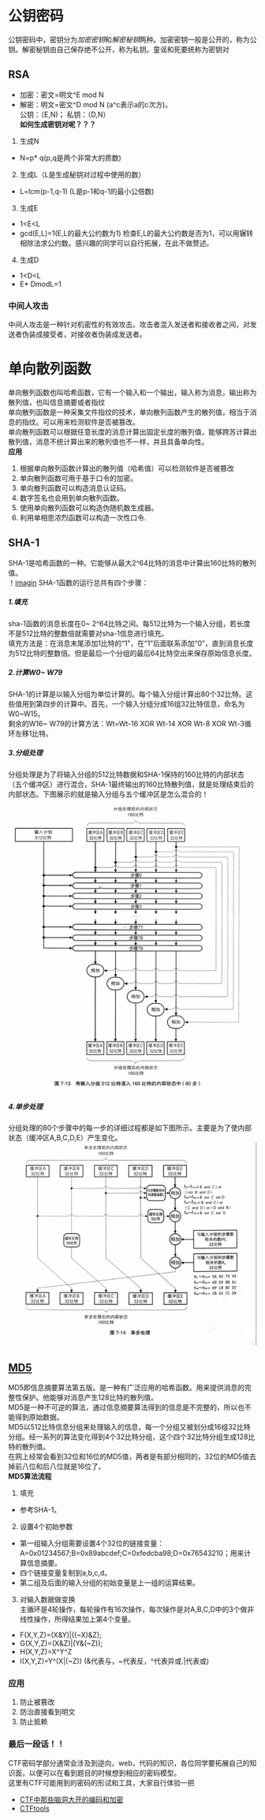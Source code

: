# 公钥密码
公钥密码中，密钥分为*加密密钥*和*解密秘钥*两种。加密密钥一般是公开的，称为公钥。解密秘钥由自己保存绝不公开，称为私钥。童谣和死要统称为密钥对<br>

## RSA
- 加密：密文=明文^E mod N
- 解密：明文=密文^D mod N
(a^c表示a的c次方)。<br>
公钥：（E,N)； 私钥：（D,N）<br>
**如何生成密钥对呢？？？**<br>
1. 生成N
- N=p* q(p,q是两个非常大的质数)
2. 生成L（L是生成秘钥对过程中使用的数）
- L=lcm(p-1,q-1) (L是p-1和q-1的最小公倍数)
3. 生成E
- 1<E<L
- gcd(E,L)=1(E,L的最大公约数为1)
检查E,L的最大公约数是否为1，可以用辗转相除法求公约数。感兴趣的同学可以自行拓展，在此不做赘述。<br>
4. 生成D
- 1<D<L
- E* DmodL=1
### 中间人攻击
中间人攻击是一种针对机密性的有效攻击。攻击者混入发送者和接收者之间，对发送者伪装成接受者，对接收者伪装成发送者。<br>

# 单向散列函数
单向散列函数也叫哈希函数，它有一个输入和一个输出，输入称为消息，输出称为散列值，也叫信息摘要或者指纹<br>
单向散列函数是一种采集文件指纹的技术，单向散列函数产生的散列值，相当于消息的指纹。可以用来检测软件是否被篡改。<br>
单向散列函数可以根据任意长度的消息计算出固定长度的散列值，能够跨苏计算出散列值，消息不统计算出来的散列值也不一样，并且具备单向性。<br>
**应用**<br>
1. 根据单向散列函数计算出的散列值（哈希值）可以检测软件是否被篡改<br>
2. 单向散列函数可用于基于口令的加密。
3. 单向散列函数可以构造消息认证码。
4. 数字签名也会用到单向散列函数。
5. 使用单向散列函数可以构造伪随机数生成器。
6. 利用单相思浓烈函数可以构造一次性口令.
## SHA-1
SHA-1是哈希函数的一种。它能够从最大2^64比特的消息中计算出160比特的散列值。<br>
！[imagin](https://github.com/jSomething-for-Nothing/cryptography/blob/master/picture/sha-1%E6%A6%82%E8%A6%81.png)
SHA-1函数的运行总共有四个步骤：<br>
##### 1.填充
sha-1函数的消息长度在0~ 2^64比特之间。每512比特为一个输入分组，若长度不是512比特的整数倍就需要对sha-1信息进行填充。<br>
填充方法是：在消息末尾添加1比特的“1”，在“1”后面联系添加“0”，直到消息长度为512比特的整数倍。但是最后一个分组的最后64比特空出来保存原始信息长度。<br>
##### 2.计算W0~ W79
SHA-1的计算是以输入分组为单位计算的。每个输入分组计算出80个32比特。这些值用到第四步的计算中。首先，一个输入分组分成16组32比特信息，命名为W0~W15。<br>
剩余的W16~ W79的计算方法：Wt=Wt-16 XOR Wt-14 XOR Wt-8 XOR Wt-3循环左移1比特。<br>
##### 3.分组处理
分组处理是为了将输入分组的512比特数据和SHA-1保持的160比特的内部状态（五个缓冲区）进行混合，SHA-1最终输出的160比特散列值，就是处理结束后的内部状态。下图展示的就是输入分组与五个缓冲区是怎么混合的！
![imagin](https://github.com/jSomething-for-Nothing/cryptography/blob/master/picture/%E5%88%86%E7%BB%84%E5%A4%84%E7%90%86.png)
##### 4.单步处理
分组处理的80个步骤中的每一步的详细过程都是如下图所示。主要是为了使内部状态（缓冲区A,B,C,D,E）产生变化。
![imagin](https://github.com/jSomething-for-Nothing/cryptography/blob/master/picture/%E5%8D%95%E6%AD%A5%E5%A4%84%E7%90%86.png)

## [MD5](http://blog.csdn.net/xiaofengcanyuexj/article/details/37698801)
MD5即信息摘要算法第五版。是一种有广泛应用的哈希函数。用来提供消息的完整性保护。他能够对消息产生128比特的散列值。<br>
MD5是一种不可逆的算法，通过信息摘要算法得到的信息是不完整的，所以也不能得到原始数据。<br>
MD5以512比特信息分组来处理输入的信息，每一个分组又被划分成16组32比特分组。经一系列的算法变化得到4个32比特分组，这个四个32比特分组生成128比特的散列值。<br>
在网上经常会看到32位和16位的MD5值，两者是有部分相同的，32位的MD5值去掉前八位和后八位就是16位了。<br>
**MD5算法流程**
1. 填充
- 参考SHA-1。
2. 设置4个初始参数<br>
- 第一组输入分组需要设置4个32位的链接变量：A=0x01234567;B=0x89abcdef;C=0xfedcba98;D=0x76543210；用来计算信息摘要。
- 四个链接变量复制到a,b,c,d。
- 第二组及后面的输入分组的初始变量是上一组的运算结果。
3. 对输入数据做变换<br>
主循环是4轮操作，每轮操作有16次操作，每次操作是对A,B,C,D中的3个做非线性操作，所得结果加上第4个变量。
- F(X,Y,Z)=(X&Y)|((~X)&Z);
- G(X,Y,Z)=(X&Z)|(Y&(~Z));
- H(X,Y,Z)=X^Y^Z
- I(X,Y,Z)=Y^(X|(~Z))
(&代表与，~代表反，^代表异或.|代表或)<br>
### 应用 ###
1. 防止被篡改
2. 防治直接看到明文
3. 防止抵赖
### 最后一段话！！
CTF密码学部分通常会涉及到逆向，web，代码的知识，各位同学要拓展自己的知识面，以便可以在看到题目的时候想到相应的密码模型。<br>
这里有CTF可能用到的密码的形试和工具，大家自行体验一把<br>
- [CTF中那些脑洞大开的编码和加密](http://www.360doc.com/content/16/0906/21/27425026_588911412.shtml)
- [CTFtools](https://www.ctftools.com/)
